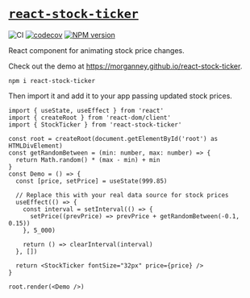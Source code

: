 # [`react-stock-ticker`](https://www.npmjs.com/package/react-stock-ticker)

![CI](https://github.com/morganney/react-stock-ticker/actions/workflows/ci.yml/badge.svg)
[![codecov](https://codecov.io/gh/morganney/react-stock-ticker/graph/badge.svg?token=6MNXI4F2RJ)](https://codecov.io/gh/morganney/react-stock-ticker)
[![NPM version](https://img.shields.io/npm/v/react-stock-ticker.svg)](https://www.npmjs.com/package/react-stock-ticker)

React component for animating stock price changes.

Check out the demo at https://morganney.github.io/react-stock-ticker.

```console
npm i react-stock-ticker
```

Then import it and add it to your app passing updated stock prices.

```tsx
import { useState, useEffect } from 'react'
import { createRoot } from 'react-dom/client'
import { StockTicker } from 'react-stock-ticker'

const root = createRoot(document.getElementById('root') as HTMLDivElement)
const getRandomBetween = (min: number, max: number) => {
  return Math.random() * (max - min) + min
}
const Demo = () => {
  const [price, setPrice] = useState(999.85)

  // Replace this with your real data source for stock prices
  useEffect(() => {
    const interval = setInterval(() => {
      setPrice((prevPrice) => prevPrice + getRandomBetween(-0.1, 0.15))
    }, 5_000)

    return () => clearInterval(interval)
  }, [])

  return <StockTicker fontSize="32px" price={price} />
}

root.render(<Demo />)
```
